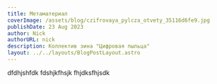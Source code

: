 ```yaml
---
title: Метаматериал
coverImage: /assets/blog/czifrovaya_pylcza_otvety_35116d6fe9.jpg
publishDate: 23 Aug 2023
author: Nick
authorURL: nick
description: Коллектив зина "Цифровая пыльца"
layout: ../../layouts/BlogPostLayout.astro
---
```

dfdhjshfdk fdshjkfhsjk fhjdksfhjsdk